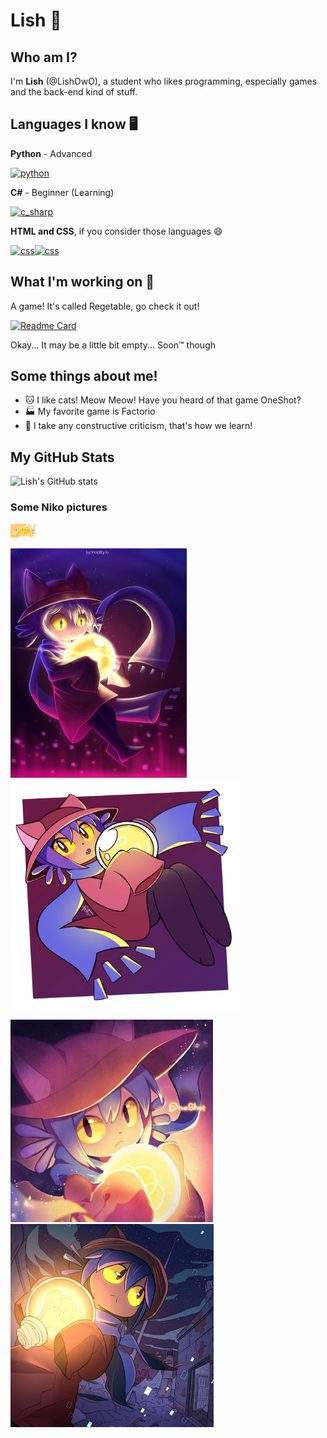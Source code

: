 # Lish 👋

## Who am I?
I'm **Lish** (@LishOwO), a student who likes programming, especially games and the back-end kind of stuff.

## Languages I know 🖥️

**Python** - Advanced

[<img src="https://cdn3.emoji.gg/emojis/1887_python.png" width="64px" height="64px" alt="python">](https://www.python.org)

**C#** - Beginner (Learning)

[<img src="https://upload.wikimedia.org/wikipedia/commons/b/bd/Logo_C_sharp.svg" height="64px" alt="c_sharp">](https://dotnet.microsoft.com/en-us/learn/csharp)

**HTML and CSS**, if you consider those languages 😄

[<img src="https://upload.wikimedia.org/wikipedia/commons/d/d5/CSS3_logo_and_wordmark.svg" height="64px" alt="css">](https://html.com/)[<img src="https://upload.wikimedia.org/wikipedia/commons/6/61/HTML5_logo_and_wordmark.svg" height="64px" alt="css">](https://html.com/)

## What I'm working on 🚀

A game! It's called Regetable, go check it out!

[![Readme Card](https://github-readme-stats.vercel.app/api/pin/?username=AgrouAgrou-org&repo=regetable&theme=radical)](https://github.com/agrouagrou-org/regetable)

Okay... It may be a little bit empty... Soon™ though

## Some things about me!
- 🐱 I like cats! Meow Meow! Have you heard of that game OneShot?
- 🏭 My favorite game is Factorio
- 💬 I take any constructive criticism, that's how we learn!

## My GitHub Stats
![Lish's GitHub stats](https://github-readme-stats.vercel.app/api?username=lishowo&show_icons=true&theme=radical)

### Some Niko pictures
<img src="https://github.com/LishOwO/LishOwO/blob/e17c8f453d9f9f5e9f986114ec033eb3e12398c3/niko_logo.jpeg" width="40.56em" height="22.75em">

<img src="https://github.com/LishOwO/LishOwO/blob/e17c8f453d9f9f5e9f986114ec033eb3e12398c3/niko_picture1.jpg" width="282px" height="367px"><img src="https://github.com/LishOwO/LishOwO/blob/571dbf171b9e5ea4fd21a44d6b1c43e9c8789d3e/niko_picture4.jpg" width="367px" height="367px">

<img src="https://github.com/LishOwO/LishOwO/blob/05241ebbdf28f1932b4236d4699c1236f58c0dd4/niko_picture2.jpg" width="324px" height="324px"><img src="https://github.com/LishOwO/LishOwO/blob/05241ebbdf28f1932b4236d4699c1236f58c0dd4/niko_picture3.jpg" width="325px" height="325px">



<!--
**LishOwO/LishOwO** is a ✨ _special_ ✨ repository because its `README.md` (this file) appears on your GitHub profile.

Here are some ideas to get you started:

- 🔭 I’m currently working on ...
- 🌱 I’m currently learning ...
- 👯 I’m looking to collaborate on ...
- 🤔 I’m looking for help with ...
- 💬 Ask me about ...
- 📫 How to reach me: ...
- 😄 Pronouns: ...
- ⚡ Fun fact: ...
-->
